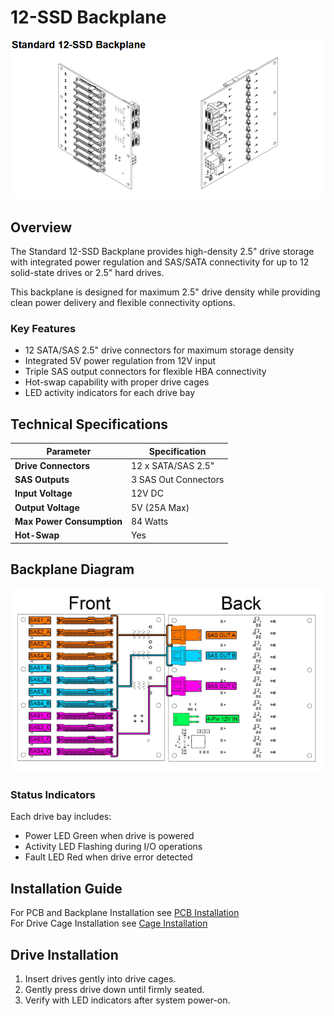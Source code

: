 # 12-SSD Backplane

![12-SSD Backplane](../imgs/SSDBackplane.png)

## Overview

The Standard 12-SSD Backplane provides high-density 2.5" drive storage with integrated power regulation and SAS/SATA connectivity for up to 12 solid-state drives or 2.5" hard drives.

This backplane is designed for maximum 2.5" drive density while providing clean power delivery and flexible connectivity options.

### Key Features

- 12 SATA/SAS 2.5" drive connectors for maximum storage density
- Integrated 5V power regulation from 12V input
- Triple SAS output connectors for flexible HBA connectivity
- Hot-swap capability with proper drive cages
- LED activity indicators for each drive bay

## Technical Specifications

| Parameter | Specification |
|-----------|---------------|
| **Drive Connectors** | 12 x SATA/SAS 2.5" |
| **SAS Outputs** | 3 SAS Out Connectors |
| **Input Voltage** | 12V DC |
| **Output Voltage** | 5V (25A Max) |
| **Max Power Consumption** | 84 Watts |
| **Hot-Swap** | Yes |

## Backplane Diagram

![12-SSD Backplane](../imgs/SSDBackplaneDiagram.png)

### Status Indicators

Each drive bay includes:<br/>
- Power LED Green when drive is powered<br/>
- Activity LED Flashing during I/O operations<br/>
- Fault LED Red when drive error detected<br/>

## Installation Guide

For PCB and Backplane Installation see [PCB Installation](../installation/pcb-installation.md)<br/>
For Drive Cage Installation see [Cage Installation](../installation/cage-installation.md)

## Drive Installation

1. Insert drives gently into drive cages.
3. Gently press drive down until firmly seated.
4. Verify with LED indicators after system power-on.